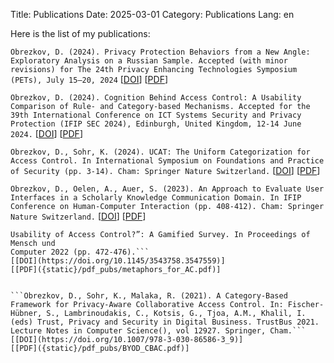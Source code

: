 Title: Publications
Date: 2025-03-01
Category: Publications
Lang: en

Here is the list of my publications:

```Obrezkov, D. (2024). Privacy Protection Behaviors from a New Angle: Exploratory Analysis on a Russian Sample. Accepted (with minor revisions) for The 24th Privacy Enhancing Technologies Symposium (PETs), July 15–20, 2024```
[[DOI](https://doi.org/10.56553/popets-2024-0145)]
[[PDF]({static}/pdf_pubs/PPB_new_angle.pdf)]

```Obrezkov, D. (2024). Cognition Behind Access Control: A Usability Comparison of Rule- and Category-based Mechanisms. Accepted for the 39th International Conference on ICT Systems Security and Privacy Protection (IFIP SEC 2024), Edinburgh, United Kingdom, 12-14 June 2024.```
[[DOI](https://doi.org/10.1007/978-3-031-65175-5_26)]
[[PDF]({static}/pdf_pubs/cognition_behind_AC.pdf)]


```Obrezkov, D., Sohr, K. (2024). UCAT: The Uniform Categorization for Access Control. In International Symposium on Foundations and Practice of Security (pp. 3-14). Cham: Springer Nature Switzerland.```
[[DOI](https://doi.org/10.1007/978-3-031-57540-2_1)]
[[PDF]({static}/pdf_pubs/UCAT_AC.pdf)]


```Obrezkov, D., Oelen, A., Auer, S. (2023). An Approach to Evaluate User Interfaces in a Scholarly Knowledge Communication Domain. In IFIP Conference on Human-Computer Interaction (pp. 408-412). Cham: Springer Nature Switzerland.```
[[DOI](https://doi.org/10.1007/978-3-031-42293-5_44)]
[[PDF]({static}/pdf_pubs/knowledge_interfaces.pdf)]


```Obrezkov, D., Sohr, K., Malaka, R. (2022). ”Do Metaphors Influence the
Usability of Access Control?”: A Gamified Survey. In Proceedings of Mensch und
Computer 2022 (pp. 472-476).```
[[DOI](https://doi.org/10.1145/3543758.3547559)]
[[PDF]({static}/pdf_pubs/metaphors_for_AC.pdf)]


```Obrezkov, D., Sohr, K., Malaka, R. (2021). A Category-Based Framework for Privacy-Aware Collaborative Access Control. In: Fischer-Hübner, S., Lambrinoudakis, C., Kotsis, G., Tjoa, A.M., Khalil, I. (eds) Trust, Privacy and Security in Digital Business. TrustBus 2021. Lecture Notes in Computer Science(), vol 12927. Springer, Cham.```
[[DOI](https://doi.org/10.1007/978-3-030-86586-3_9)]
[[PDF]({static}/pdf_pubs/BYOD_CBAC.pdf)]



